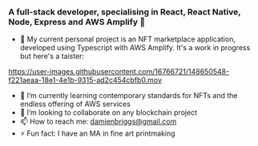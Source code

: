 ### A full-stack developer, specialising in React, React Native, Node, Express and AWS Amplify 👋

- 🔭 My current personal project is an NFT marketplace application, developed using Typescript with AWS Amplify. It's a work in progress but here's a taister:


https://user-images.githubusercontent.com/16766721/148650548-f221aeaa-18e1-4e1b-9315-ad2c454cbfb0.mov


- 🌱 I’m currently learning contemporary standards for NFTs and the endless offering of AWS services
- 👯 I’m looking to collaborate on any blockchain project
- 📫 How to reach me: damienbriggs@gmail.com
- ⚡ Fun fact: I have an MA in fine art printmaking
